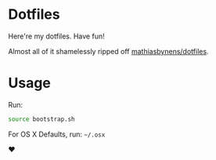 Dotfiles
=======

Here're my dotfiles. Have fun!

Almost all of it shamelessly ripped off [mathiasbynens/dotfiles](https://github.com/mathiasbynens/dotfiles).

Usage
=====

Run:
```bash
source bootstrap.sh
``` 

For OS X Defaults, run: `~/.osx`

:heart:
